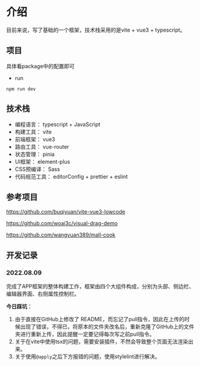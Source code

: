 # 介绍

目前来说，写了基础的一个框架，技术栈采用的是vite + vue3 + typescript。

## 项目

具体看package中的配置即可

* run

```
npm run dev
```

## 技术栈 

* 编程语言： typescript + JavaScript
* 构建工具： vite
* 前端框架： vue3
* 路由工具： vue-router
* 状态管理： pinia
* UI框架： element-plus
* CSS预编译： Sass
* 代码规范工具： editorConfig + prettier + eslint

## 参考项目

https://github.com/buqiyuan/vite-vue3-lowcode

https://github.com/woai3c/visual-drag-demo

https://github.com/wangyuan389/mall-cook

## 开发记录

### 2022.08.09

完成了APP框架的整体构建工作，框架由四个大组件构成，分别为头部、侧边栏、编辑器界面、右侧属性控制栏。

**今日踩坑**：

1. 由于直接在GitHub上修改了 README，而忘记了pull指令，因此在上传的时候出现了错误，不得已，将原本的文件夹改名后，重新克隆了GitHub上的文件夹进行重新上传，因此提醒一定要记得每次写之前pull指令。
2. 关于在vite中使用tsx的问题，需要安装插件，不然会导致整个页面无法渲染出来。
3. 关于使用`@apply`之后下方报错的问题，使用stylelint进行解决。
